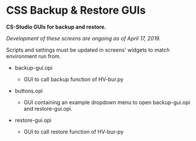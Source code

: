 # CSS Backup & Restore GUIs
**CS-Studio GUIs for backup and restore.**

*Development of these screens are ongoing as of April 17, 2019.*

Scripts and settings must be updated in screens' widgets to match environment run from.

- backup-gui.opi
  - GUI to call backup function of HV-bur.py

- buttons.opi
  - GUI containing an example dropdown menu to open backup-gui.opi and restore-gui.opi.

- restore-gui.opi
  - GUI to call restore function of HV-bur-py
